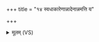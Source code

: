 +++
title = "१४ स्वधाकारेणान्नादेनान्नमत्ति य"

+++
<details><summary>मूलम् (VS)</summary>

स्व॑धाका॒रेणा॑न्ना॒देनान्न॑मत्ति॒ य ए॒वं वेद॑ ॥
</details>